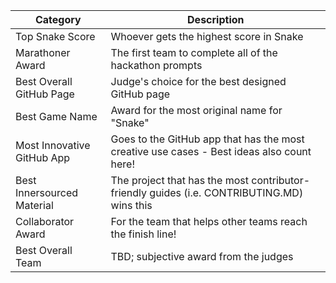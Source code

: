 | Category                   | Description                                                                                | 
|----------------------------|--------------------------------------------------------------------------------------------
| Top Snake Score            | Whoever gets the highest score in Snake                                                    | 
| Marathoner Award           | The first team to complete all of the hackathon prompts                                    | 
| Best Overall GitHub Page   | Judge's choice for the best designed GitHub page                                           | 
| Best Game Name             | Award for the most original name for "Snake"                                               | 
| Most Innovative GitHub App | Goes to the GitHub app that has the most creative use cases -  Best ideas also count here! | 
| Best Innersourced Material | The project that has the most contributor-friendly guides (i.e. CONTRIBUTING.MD) wins this | 
| Collaborator Award         | For the team that helps other teams reach the finish line!                                 | 
| Best Overall Team          | TBD; subjective award from the judges                                                      |
